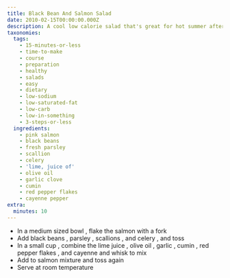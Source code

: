 ```yaml
---
title: Black Bean And Salmon Salad
date: 2010-02-15T00:00:00.000Z
description: A cool low calorie salad that's great for hot summer afternoons.
taxonomies:
  tags:
    - 15-minutes-or-less
    - time-to-make
    - course
    - preparation
    - healthy
    - salads
    - easy
    - dietary
    - low-sodium
    - low-saturated-fat
    - low-carb
    - low-in-something
    - 3-steps-or-less
  ingredients:
    - pink salmon
    - black beans
    - fresh parsley
    - scallion
    - celery
    - 'lime, juice of'
    - olive oil
    - garlic clove
    - cumin
    - red pepper flakes
    - cayenne pepper
extra:
  minutes: 10
---
```

 - In a medium sized bowl , flake the salmon with a fork
 - Add black beans , parsley , scallions , and celery , and toss
 - In a small cup , combine the lime juice , olive oil , garlic , cumin , red pepper flakes , and cayenne and whisk to mix
 - Add to salmon mixture and toss again
 - Serve at room temperature
